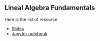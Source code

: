 ## Lineal Algebra Fundamentals
Here is the list of resource
* [Slides](https://github.com/juanvanegastw/machine-intelligence-sessions/blob/master/session4/teoria-de-probabilidades.pdf)
* [Jupyter notebook](https://github.com/juanvanegastw/machine-intelligence-sessions/blob/master/session4/session4.ipynb)


